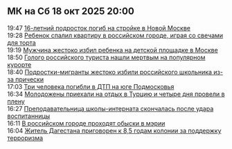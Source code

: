 <h2>МК на Сб 18 окт 2025 20:00</h2><!--2025-10-18 19:47:07-->
<div class="rssn">
  <div><span class="smaller gray hspace">19:47</span> <a class="nodecor" href="https://www.mk.ru/incident/2025/10/18/16letniy-podrostok-pogib-na-stroyke-v-novoy-moskve.html">16-летний подросток погиб на стройке в Новой Москве</a></div>
</div>
<div class="rssn">
  <div><span class="smaller gray hspace">19:28</span> <a class="nodecor" href="https://www.mk.ru/incident/2025/10/18/rebenok-spalil-kvartiru-v-rossiyskom-gorode-igraya-so-svechami-dlya-torta.html">Ребенок спалил квартиру в российском городе, играя со свечами для торта</a></div>
</div>
<div class="rssn">
  <div><span class="smaller gray hspace">19:19</span> <a class="nodecor" href="https://www.mk.ru/incident/2025/10/18/muzhchina-zhestoko-izbil-rebenka-na-detskoy-ploshhadke-v-moskve.html">Мужчина жестоко избил ребенка на детской площадке в Москве</a></div>
</div>
<div class="rssn">
  <div><span class="smaller gray hspace">18:50</span> <a class="nodecor" href="https://www.mk.ru/incident/2025/10/18/rossiyskiy-turist-nayden-mertvym-na-populyarnom-kurorte-s-ranoy-na-viske.html">Голого российского туриста нашли мертвым на популярном курорте</a></div>
</div>
<div class="rssn">
  <div><span class="smaller gray hspace">18:40</span> <a class="nodecor" href="https://www.mk.ru/incident/2025/10/18/podrostkimigranty-zhestoko-izbili-rossiyskogo-shkolnika-izza-pricheski.html">Подростки-мигранты жестоко избили российского школьника из-за прически</a></div>
</div>
<div class="rssn">
  <div><span class="smaller gray hspace">17:03</span> <a class="nodecor" href="https://www.mk.ru/incident/2025/10/18/tri-cheloveka-pogibli-v-dtp-na-yuge-podmoskovya.html">Три человека погибли в ДТП на юге Подмосковья</a></div>
</div>
<div class="rssn">
  <div><span class="smaller gray hspace">16:34</span> <a class="nodecor" href="https://www.mk.ru/incident/2025/10/18/molodozheny-priekhali-na-otdykh-v-turciyu-i-chetyre-dnya-proveli-v-plenu.html">Молодожены приехали на отдых в Турцию и четыре дня провели в плену</a></div>
</div>
<div class="rssn">
  <div><span class="smaller gray hspace">16:27</span> <a class="nodecor" href="https://www.mk.ru/incident/2025/10/18/prepodavatelnica-shkolyinternata-skonchalas-posle-udara-vospitannicy.html">Преподавательница школы-интерната скончалась после удара воспитанницы</a></div>
</div>
<div class="rssn">
  <div><span class="smaller gray hspace">16:11</span> <a class="nodecor" href="https://www.mk.ru/incident/2025/10/18/v-rossiyskom-gorode-prokhodyat-obyski-v-merii.html">В российском городе проходят обыски в мэрии</a></div>
</div>
<div class="rssn">
  <div><span class="smaller gray hspace">16:04</span> <a class="nodecor" href="https://www.mk.ru/incident/2025/10/18/zhitel-dagestana-prigovoren-k-85-godam-kolonii-za-podderzhku-terrorizma.html">Житель Дагестана приговорен к 8,5 годам колонии за поддержку терроризма</a></div>
</div><div class="rssurl gray smaller" style="display:none">https://www.mk.ru/rss/incident/index.xml</div>